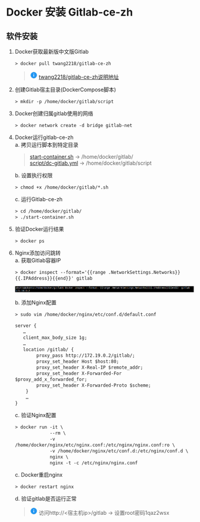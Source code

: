 # Docker 安装 Gitlab-ce-zh

## 软件安装

1.  Docker获取最新版中文版Gitlab<br>

    ```命令
    > docker pull twang2218/gitlab-ce-zh
    ```

    > ![info][info] [twang2218/gitlab-ce-zh说明地址][gitlab-ce-zh地址]

2.  创建Gitlab宿主目录(DockerCompose脚本)<br>

    ```命令
    > mkdir -p /home/docker/gitlab/script
    ```

3.  Docker创建归属gitlab使用的网络<br>

    ```命令
    > docker network create -d bridge gitlab-net
    ```

4.  Docker运行gitlab-ce-zh<br>
    a. 拷贝运行脚本到特定目录<br>

    > [start-container.sh](files/02/start-container.sh) -> /home/docker/gitlab/<br>
    > [script/dc-gitlab.yml](files/02/script/dc-gitlab.yml) -> /home/docker/gitlab/script<br>

    b. 设置执行权限<br>

    ```命令
    > chmod +x /home/docker/gitlab/*.sh
    ```

    c. 运行Gitlab-ce-zh<br>

    ```命令
    > cd /home/docker/gitlab/
    > ./start-container.sh
    ```

5.  验证Docker运行结果<br>

    ```命令
    > docker ps
    ```

6.  Nginx添加访问跳转<br>
    a. 获取Gitlab容器IP<br>

    ```命令
    > docker inspect --format='{{range .NetworkSettings.Networks}}{{.IPAddress}}{{end}}' gitlab
    ```

    ![第6步-a](images/02_6_a_1.png)<br>

    b. 添加Nginx配置<br>

    ```命令
    > sudo vim /home/docker/nginx/etc/conf.d/default.conf
    ```

    ```内容
    server {
       …
       client_max_body_size 1g;
       …
       location /gitlab/ {
            proxy_pass http://172.19.0.2/gitlab/;
            proxy_set_header Host $host:80;
            proxy_set_header X-Real-IP $remote_addr;
            proxy_set_header X-Forwarded-For $proxy_add_x_forwarded_for;
            proxy_set_header X-Forwarded-Proto $scheme;
        }
        …
    }
    ```

    c. 验证Nginx配置<br>

    ```命令
    > docker run -it \
                 --rm \
                 -v /home/docker/nginx/etc/nginx.conf:/etc/nginx/nginx.conf:ro \
                 -v /home/docker/nginx/etc/conf.d:/etc/nginx/conf.d \
                 nginx \
                 nginx -t -c /etc/nginx/nginx.conf
    ```

    c. Docker重启nginx<br>

    ```命令
    > docker restart nginx
    ```

    d. 验证gitlab是否运行正常<br>

    > ![info][info] 访问http\://\<宿主机ip>/gitlab -> 设置root密码1qaz2wsx

[info]: /images/info.png

[gitlab-ce-zh地址]: https://hub.docker.com/r/twang2218/gitlab-ce-zh/
